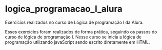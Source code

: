 # logica_programacao_I_alura
Exercícios realizados no curso de Lógica de programação I da Alura.

Esses exercícios foram realizados de forma prática, seguindo os passos do curso de lógica de programação I.
Nesse curso se inicia a lógica de programação utilizando javaScript sendo escrito diretamente em HTML.
